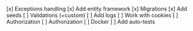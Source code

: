 [x] Exceptions handling
[x] Add entity framework
[x] Migrations
[x] Add seeds
[ ] Validations (+custom)
[ ] Add logs
[ ] Work with cookies
[ ] Authorization
[ ] Authorization
[ ] Docker
[ ] Add auto-tests